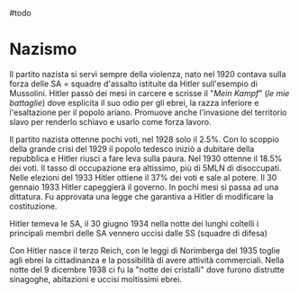 #todo 

# Nazismo 
Il partito nazista si servì sempre della violenza, nato nel 1920 contava sulla forza delle SA = squadre d'assalto istituite da Hitler sull'esempio di Mussolini. 
Hitler passò dei mesi in carcere e scrisse il "*Mein Kampf*" (*le mie battaglie*) dove esplicita il suo odio per gli ebrei, la razza inferiore e l'esaltazione per il popolo ariano. Promuove anche l'invasione del territorio slavo per renderlo schiavo e usarlo come forza lavoro. 

Il partito nazista ottenne pochi voti, nel 1928 solo il 2.5%. Con lo scoppio della grande crisi del 1929 il popolo tedesco iniziò a dubitare della repubblica e Hitler riuscì a fare leva sulla paura. Nel 1930 ottenne il 18.5% dei voti. 
Il tasso di occupazione era altissimo, più di 5MLN di disoccupati. Nelle elezioni del 1933 Hitler ottiene il 37% dei voti e sale al potere. Il 30 gennaio 1933 Hitler capeggierà il governo. 
In pochi mesi si passa ad una dittatura. Fu approvata una legge che garantiva a Hitler di modificare la costituzione. 

Hitler temeva le SA, il 30 giugno 1934 nella notte dei lunghi coltelli i principali membri delle SA vennero uccisi dalle SS (squadre di difesa)

Con Hitler nasce il terzo Reich, con le leggi di Norimberga del 1935 toglie agli ebrei la cittadinanza e la possibilità di avere attività commerciali. 
Nella notte del 9 dicembre 1938 ci fu la "notte dei cristalli" dove furono distrutte sinagoghe, abitazioni e uccisi moltissimi ebrei. 